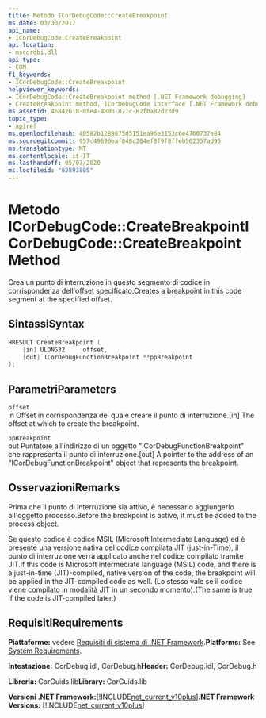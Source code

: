 ```yaml
---
title: Metodo ICorDebugCode::CreateBreakpoint
ms.date: 03/30/2017
api_name:
- ICorDebugCode.CreateBreakpoint
api_location:
- mscordbi.dll
api_type:
- COM
f1_keywords:
- ICorDebugCode::CreateBreakpoint
helpviewer_keywords:
- ICorDebugCode::CreateBreakpoint method [.NET Framework debugging]
- CreateBreakpoint method, ICorDebugCode interface [.NET Framework debugging]
ms.assetid: 46842618-0fe4-480b-871c-82fba82d23d9
topic_type:
- apiref
ms.openlocfilehash: 40582b1289875d5151ea96e3153c6e4760737e84
ms.sourcegitcommit: 957c49696eaf048c284ef8f9f8ffeb562357ad95
ms.translationtype: MT
ms.contentlocale: it-IT
ms.lasthandoff: 05/07/2020
ms.locfileid: "82893805"
---
```

# <a name="icordebugcodecreatebreakpoint-method"></a><span data-ttu-id="230c2-102">Metodo ICorDebugCode::CreateBreakpoint</span><span class="sxs-lookup"><span data-stu-id="230c2-102">ICorDebugCode::CreateBreakpoint Method</span></span>
<span data-ttu-id="230c2-103">Crea un punto di interruzione in questo segmento di codice in corrispondenza dell'offset specificato.</span><span class="sxs-lookup"><span data-stu-id="230c2-103">Creates a breakpoint in this code segment at the specified offset.</span></span>  
  
## <a name="syntax"></a><span data-ttu-id="230c2-104">Sintassi</span><span class="sxs-lookup"><span data-stu-id="230c2-104">Syntax</span></span>  
  
```cpp  
HRESULT CreateBreakpoint (  
    [in] ULONG32     offset,  
    [out] ICorDebugFunctionBreakpoint **ppBreakpoint  
);  
```  
  
## <a name="parameters"></a><span data-ttu-id="230c2-105">Parametri</span><span class="sxs-lookup"><span data-stu-id="230c2-105">Parameters</span></span>  
 `offset`  
 <span data-ttu-id="230c2-106">in Offset in corrispondenza del quale creare il punto di interruzione.</span><span class="sxs-lookup"><span data-stu-id="230c2-106">[in] The offset at which to create the breakpoint.</span></span>  
  
 `ppBreakpoint`  
 <span data-ttu-id="230c2-107">out Puntatore all'indirizzo di un oggetto "ICorDebugFunctionBreakpoint" che rappresenta il punto di interruzione.</span><span class="sxs-lookup"><span data-stu-id="230c2-107">[out] A pointer to the address of an "ICorDebugFunctionBreakpoint" object that represents the breakpoint.</span></span>  
  
## <a name="remarks"></a><span data-ttu-id="230c2-108">Osservazioni</span><span class="sxs-lookup"><span data-stu-id="230c2-108">Remarks</span></span>  
 <span data-ttu-id="230c2-109">Prima che il punto di interruzione sia attivo, è necessario aggiungerlo all'oggetto processo.</span><span class="sxs-lookup"><span data-stu-id="230c2-109">Before the breakpoint is active, it must be added to the process object.</span></span>  
  
 <span data-ttu-id="230c2-110">Se questo codice è codice MSIL (Microsoft Intermediate Language) ed è presente una versione nativa del codice compilata JIT (just-in-Time), il punto di interruzione verrà applicato anche nel codice compilato tramite JIT.</span><span class="sxs-lookup"><span data-stu-id="230c2-110">If this code is Microsoft intermediate language (MSIL) code, and there is a just-in-time (JIT)-compiled, native version of the code, the breakpoint will be applied in the JIT-compiled code as well.</span></span> <span data-ttu-id="230c2-111">(Lo stesso vale se il codice viene compilato in modalità JIT in un secondo momento).</span><span class="sxs-lookup"><span data-stu-id="230c2-111">(The same is true if the code is JIT-compiled later.)</span></span>  
  
## <a name="requirements"></a><span data-ttu-id="230c2-112">Requisiti</span><span class="sxs-lookup"><span data-stu-id="230c2-112">Requirements</span></span>  
 <span data-ttu-id="230c2-113">**Piattaforme:** vedere [Requisiti di sistema di .NET Framework](../../get-started/system-requirements.md).</span><span class="sxs-lookup"><span data-stu-id="230c2-113">**Platforms:** See [System Requirements](../../get-started/system-requirements.md).</span></span>  
  
 <span data-ttu-id="230c2-114">**Intestazione:** CorDebug.idl, CorDebug.h</span><span class="sxs-lookup"><span data-stu-id="230c2-114">**Header:** CorDebug.idl, CorDebug.h</span></span>  
  
 <span data-ttu-id="230c2-115">**Libreria:** CorGuids.lib</span><span class="sxs-lookup"><span data-stu-id="230c2-115">**Library:** CorGuids.lib</span></span>  
  
 <span data-ttu-id="230c2-116">**Versioni .NET Framework:**[!INCLUDE[net_current_v10plus](../../../../includes/net-current-v10plus-md.md)]</span><span class="sxs-lookup"><span data-stu-id="230c2-116">**.NET Framework Versions:** [!INCLUDE[net_current_v10plus](../../../../includes/net-current-v10plus-md.md)]</span></span>
